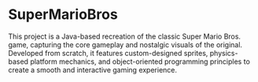 # SuperMarioBros
This project is a Java-based recreation of the classic Super Mario Bros. game, capturing the core gameplay and nostalgic visuals of the original. Developed from scratch, it features custom-designed sprites, physics-based platform mechanics, and object-oriented programming principles to create a smooth and interactive gaming experience.
